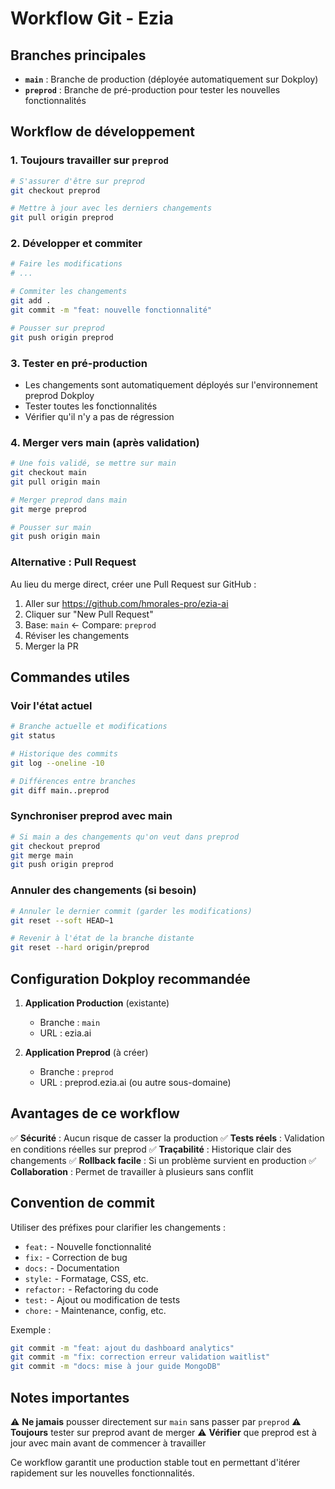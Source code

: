 # Workflow Git - Ezia

## Branches principales

- **`main`** : Branche de production (déployée automatiquement sur Dokploy)
- **`preprod`** : Branche de pré-production pour tester les nouvelles fonctionnalités

## Workflow de développement

### 1. Toujours travailler sur `preprod`
```bash
# S'assurer d'être sur preprod
git checkout preprod

# Mettre à jour avec les derniers changements
git pull origin preprod
```

### 2. Développer et commiter
```bash
# Faire les modifications
# ...

# Commiter les changements
git add .
git commit -m "feat: nouvelle fonctionnalité"

# Pousser sur preprod
git push origin preprod
```

### 3. Tester en pré-production
- Les changements sont automatiquement déployés sur l'environnement preprod Dokploy
- Tester toutes les fonctionnalités
- Vérifier qu'il n'y a pas de régression

### 4. Merger vers main (après validation)
```bash
# Une fois validé, se mettre sur main
git checkout main
git pull origin main

# Merger preprod dans main
git merge preprod

# Pousser sur main
git push origin main
```

### Alternative : Pull Request
Au lieu du merge direct, créer une Pull Request sur GitHub :
1. Aller sur https://github.com/hmorales-pro/ezia-ai
2. Cliquer sur "New Pull Request"
3. Base: `main` ← Compare: `preprod`
4. Réviser les changements
5. Merger la PR

## Commandes utiles

### Voir l'état actuel
```bash
# Branche actuelle et modifications
git status

# Historique des commits
git log --oneline -10

# Différences entre branches
git diff main..preprod
```

### Synchroniser preprod avec main
```bash
# Si main a des changements qu'on veut dans preprod
git checkout preprod
git merge main
git push origin preprod
```

### Annuler des changements (si besoin)
```bash
# Annuler le dernier commit (garder les modifications)
git reset --soft HEAD~1

# Revenir à l'état de la branche distante
git reset --hard origin/preprod
```

## Configuration Dokploy recommandée

1. **Application Production** (existante)
   - Branche : `main`
   - URL : ezia.ai

2. **Application Preprod** (à créer)
   - Branche : `preprod`  
   - URL : preprod.ezia.ai (ou autre sous-domaine)

## Avantages de ce workflow

✅ **Sécurité** : Aucun risque de casser la production
✅ **Tests réels** : Validation en conditions réelles sur preprod
✅ **Traçabilité** : Historique clair des changements
✅ **Rollback facile** : Si un problème survient en production
✅ **Collaboration** : Permet de travailler à plusieurs sans conflit

## Convention de commit

Utiliser des préfixes pour clarifier les changements :
- `feat:` - Nouvelle fonctionnalité
- `fix:` - Correction de bug
- `docs:` - Documentation
- `style:` - Formatage, CSS, etc.
- `refactor:` - Refactoring du code
- `test:` - Ajout ou modification de tests
- `chore:` - Maintenance, config, etc.

Exemple :
```bash
git commit -m "feat: ajout du dashboard analytics"
git commit -m "fix: correction erreur validation waitlist"
git commit -m "docs: mise à jour guide MongoDB"
```

## Notes importantes

⚠️ **Ne jamais** pousser directement sur `main` sans passer par `preprod`
⚠️ **Toujours** tester sur preprod avant de merger
⚠️ **Vérifier** que preprod est à jour avec main avant de commencer à travailler

Ce workflow garantit une production stable tout en permettant d'itérer rapidement sur les nouvelles fonctionnalités.